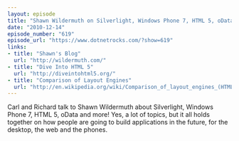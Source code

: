 ```yaml
---
layout: episode
title: "Shawn Wildermuth on Silverlight, Windows Phone 7, HTML 5, oData and more!"
date: "2010-12-14"
episode_number: "619"
episode_url: "https://www.dotnetrocks.com/?show=619"
links:
- title: "Shawn's Blog"
  url: "http://wildermuth.com/"
- title: "Dive Into HTML 5"
  url: "http://diveintohtml5.org/"
- title: "Comparison of Layout Engines"
  url: "http://en.wikipedia.org/wiki/Comparison_of_layout_engines_(HTML5)"
---
```


Carl and Richard talk to Shawn Wildermuth about Silverlight, Windows Phone 7, HTML 5, oData and more! Yes, a lot of topics, but it all holds together on how people are going to build applications in the future, for the desktop, the web and the phones.
